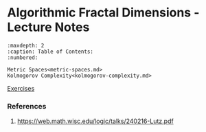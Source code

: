 # Algorithmic Fractal Dimensions - Lecture Notes


```{toctree}
:maxdepth: 2
:caption: Table of Contents:
:numbered:

Metric Spaces<metric-spaces.md>
Kolmogorov Complexity<kolmogorov-complexity.md>
```

[Exercises](hw.md)

### References

1. https://web.math.wisc.edu/logic/talks/240216-Lutz.pdf